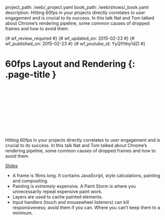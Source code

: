 project_path: /web/_project.yaml
book_path: /web/shows/_book.yaml
description: Hitting 60fps in your projects directly correlates to user engagement and is crucial to its success. In this talk Nat and Tom talked about Chrome’s rendering pipeline, some common causes of dropped frames and how to avoid them.

{# wf_review_required #}
{# wf_updated_on: 2015-02-23 #}
{# wf_published_on: 2015-02-23 #}
{# wf_youtube_id: YyQYhhy1dZI #}

# 60fps Layout and Rendering {: .page-title }


<div class="video-wrapper">
  <iframe class="devsite-embedded-youtube-video" data-video-id="YyQYhhy1dZI"
          data-autohide="1" data-showinfo="0" frameborder="0" allowfullscreen>
  </iframe>
</div>


Hitting 60fps in your projects directly correlates to user engagement and is crucial to its success. In this talk Nat and Tom talked about Chrome’s rendering pipeline, some common causes of dropped frames and how to avoid them.

[Slides](https://docs.google.com/a/google.com/presentation/d/1CH8ifryioHDLT1Oryyy8amusUmq2FytpCPCpk0G3E4o/edit#slide=id.g175f55166_010)

+ A frame is 16ms long. It contains JavaScript, style calculations, painting and compositing.
+ Painting is _extremely_ expensive. A Paint Storm is where you unnecessarily repeat expensive paint work.
+ Layers are used to cache painted elements.
+ Input handlers (touch and mousewheel listeners) can kill responsiveness; avoid them if you can. Where you can’t keep them to a minimum.
